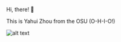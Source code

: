 Hi, there! 👋 

This is Yahui Zhou from the OSU (O-H-I-O!)

![alt text](https://user-images.githubusercontent.com/119001848/204346623-75cddb23-75ea-4953-8e6b-aec7ca702670.png)



